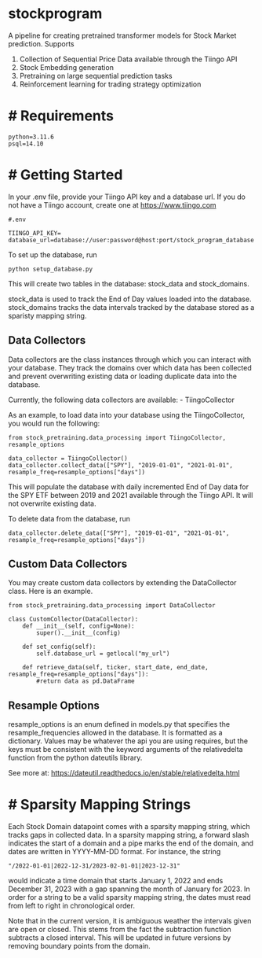 # stockprogram

A pipeline for creating pretrained transformer models for Stock Market prediction. Supports

1. Collection of Sequential Price Data available through the Tiingo API
2. Stock Embedding generation
3. Pretraining on large sequential prediction tasks
4. Reinforcement learning for trading strategy optimization


# # Requirements

```
python=3.11.6
psql=14.10
```

# # Getting Started

In your .env file, provide your Tiingo API key and a database url.
If you do not have a Tiingo account, create one at https://www.tiingo.com

```
#.env

TIINGO_API_KEY=
database_url=database://user:password@host:port/stock_program_database

```

To set up the database, run 

```python setup_database.py```

This will create two tables in the database: stock_data and stock_domains.

stock_data is used to track the End of Day values loaded into the database.
stock_domains tracks the data intervals tracked by the database stored as a sparisty mapping string.


## Data Collectors

Data collectors are the class instances through which you can interact with your database. They track the domains over which data has been collected and prevent overwriting existing data or loading duplicate data into the database.

Currently, the following data collectors are available:
    - TiingoCollector

As an example, to load data into your database using the TiingoCollector, you would run the following:
```
from stock_pretraining.data_processing import TiingoCollector, resample_options

data_collector = TiingoCollector()
data_collector.collect_data(["SPY"], "2019-01-01", "2021-01-01", resample_freq=resample_options["days"])
```

This will populate the database with daily incremented End of Day data for the SPY ETF between 2019 and 2021 available through the Tiingo API. It will not overwrite existing data.


To delete data from the database, run
```
data_collector.delete_data(["SPY"], "2019-01-01", "2021-01-01", resample_freq=resample_options["days"])
```

## Custom Data Collectors

You may create custom data collectors by extending the DataCollector class. Here is an example.

```
from stock_pretraining.data_processing import DataCollector

class CustomCollector(DataCollector):
    def __init__(self, config=None):
        super().__init__(config)

    def set_config(self):
        self.database_url = getlocal("my_url")
    
    def retrieve_data(self, ticker, start_date, end_date, resample_freq=resample_options["days"]):
        #return data as pd.DataFrame
```

## Resample Options
resample_options is an enum defined in models.py that specifies the resample_frequencies allowed in the database. It is formatted as a dictionary. Values may be whatever the api you are using requires, but the keys must be consistent with the keyword arguments of the relativedelta function from the python dateutils library.

See more at: https://dateutil.readthedocs.io/en/stable/relativedelta.html

# # Sparsity Mapping Strings

Each Stock Domain datapoint comes with a sparsity mapping string, which tracks gaps in collected data. In a sparsity mapping string, a forward slash indicates the start of a domain and a pipe marks the end of the domain, and dates are written in YYYY-MM-DD format. For instance, the string 

```"/2022-01-01|2022-12-31/2023-02-01-01|2023-12-31"```

 would indicate a time domain that starts January 1, 2022 and ends December 31, 2023 with a gap spanning the month of January for 2023. In order for a string to be a valid sparsity mapping string, the dates must read from left to right in chronological order.

 Note that in the current version, it is ambiguous weather the intervals given are open or closed. This stems from the fact the subtraction function subtracts a closed interval. This will be updated in future versions by removing boundary points from the domain.
